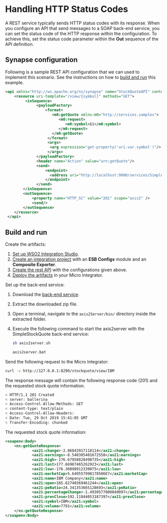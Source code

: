 # Handling HTTP Status Codes
A REST service typically sends HTTP status codes with its response. When you configure an API that send messages to a SOAP back-end service, you can set the status code of the HTTP response within the configuration. To achieve this, set the status code parameter within the **Out** sequence of the API definition.

## Synapse configuration  

Following is a sample REST API configuration that we can used to implement this scenario. See the instructions on how to [build and run](#build-and-run) this example.

```xml
<api xmlns="http://ws.apache.org/ns/synapse" name="StockQuoteAPI" context="/stockquote">`
    <resource uri-template="/view/{symbol}" methods="GET">
         <inSequence>
              <payloadFactory>
                  <format>
                     <m0:getQuote xmlns:m0="http://services.samples">
                        <m0:request>
                           <m0:symbol>$1</m0:symbol>
                        </m0:request>
                     </m0:getQuote>
                   </format>
                   <args>
                    <arg expression="get-property('uri.var.symbol')"/>
                   </args>
              </payloadFactory>
              <header name="Action" value="urn:getQuote"/>
              <send>
                  <endpoint>
                    <address uri="http://localhost:9000/services/SimpleStockQuoteService" format="soap11"/>
                  </endpoint>
              </send>
        </inSequence>
        <outSequence>
            <property name="HTTP_SC" value="201" scope="axis2" />
            <send/>
        </outSequence>  
    </resource>
 </api>
```  

## Build and run

Create the artifacts:

1. [Set up WSO2 Integration Studio]({{base_path}}/integrate/develop/installing-wso2-integration-studio).
2. [Create an integration project]({{base_path}}/integrate/develop/create-integration-project) with an <b>ESB Configs</b> module and an <b>Composite Exporter</b>.
3. [Create the rest API]({{base_path}}/integrate/develop/creating-artifacts/creating-an-api) with the configurations given above.
4. [Deploy the artifacts]({{base_path}}/integrate/develop/deploy-artifacts) in your Micro Integrator.

Set up the back-end service:

1. Download the [back-end service](https://github.com/wso2-docs/WSO2_EI/blob/master/Back-End-Service/axis2Server.zip).
2. Extract the downloaded zip file.
3. Open a terminal, navigate to the `axis2Server/bin/` directory inside the extracted folder.
4. Execute the following command to start the axis2server with the SimpleStockQuote back-end service:
   
      ```bash tab='On MacOS/Linux/CentOS'
      sh axis2server.sh
      ```
          
      ```bash tab='On Windows'
      axis2server.bat
      ```

Send the following request to the Micro Integrator:
    
```bash
curl -v http://127.0.0.1:8290/stockquote/view/IBM
```

The response message will contain the following response code (201) and the requested stock quote information.  

```bash
< HTTP/1.1 201 Created
< server: ballerina
< Access-Control-Allow-Methods: GET
< content-type: text/plain
< Access-Control-Allow-Headers: 
< Date: Tue, 29 Oct 2019 15:41:05 GMT
< Transfer-Encoding: chunked
```

The requested stock quote information:

```xml
<soapenv:Body>
    <ns:getQuoteResponse>
            <ax21:change>-2.86843917118114</ax21:change>
            <ax21:earnings>-8.540305401672558</ax21:earnings>
            <ax21:high>-176.67958828498735</ax21:high>
            <ax21:last>177.66987465262923</ax21:last>
            <ax21:low>-176.30898912339075</ax21:low>
            <ax21:marketCap>5.649557998178506E7</ax21:marketCap>
            <ax21:name>IBM Company</ax21:name>
            <ax21:open>185.62740369461244</ax21:open>
            <ax21:peRatio>24.341353665128693</ax21:peRatio>
            <ax21:percentageChange>-1.4930577008849097</ax21:percentageChange>
            <ax21:prevClose>192.11844053187397</ax21:prevClose>
            <ax21:symbol>IBM</ax21:symbol>
            <ax21:volume>7791</ax21:volume>
    </ns:getQuoteResponse>
</soapenv:Body>
```